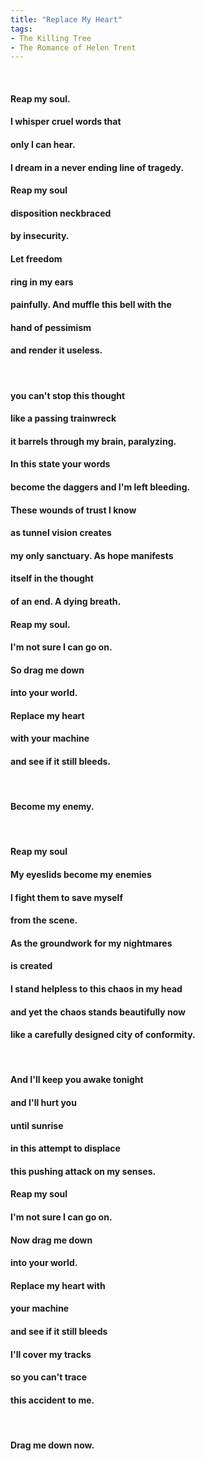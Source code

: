 ```yaml
---
title: "Replace My Heart"
tags:
- The Killing Tree
- The Romance of Helen Trent
---
```

&nbsp;
#### Reap my soul.
#### I whisper cruel words that
#### only I can hear.
#### I dream in a never ending line of tragedy.
#### Reap my soul
#### disposition neckbraced
#### by insecurity.
#### Let freedom
#### ring in my ears
#### painfully. And muffle this bell with the
#### hand of pessimism
#### and render it useless.
&nbsp;
#### you can't stop this thought
#### like a passing trainwreck
#### it barrels through my brain, paralyzing.
#### In this state your words
#### become the daggers and I'm left bleeding.
#### These wounds of trust I know
#### as tunnel vision creates
#### my only sanctuary. As hope manifests
#### itself in the thought
#### of an end. A dying breath.
#### Reap my soul.
#### I'm not sure I can go on.
#### So drag me down
#### into your world.
#### Replace my heart
#### with your machine
#### and see if it still bleeds.
&nbsp;
#### Become my enemy.
&nbsp;
#### Reap my soul
#### My eyeslids become my enemies
#### I fight them to save myself
#### from the scene.
#### As the groundwork for my nightmares
#### is created
#### I stand helpless to this chaos in my head
#### and yet the chaos stands beautifully now
#### like a carefully designed city of conformity.
&nbsp;
#### And I'll keep you awake tonight
#### and I'll hurt you
#### until sunrise
#### in this attempt to displace
#### this pushing attack on my senses.
#### Reap my soul
#### I'm not sure I can go on.
#### Now drag me down
#### into your world.
#### Replace my heart with
#### your machine
#### and see if it still bleeds
#### I'll cover my tracks
#### so you can't trace
#### this accident to me.
&nbsp;
#### Drag me down now.
